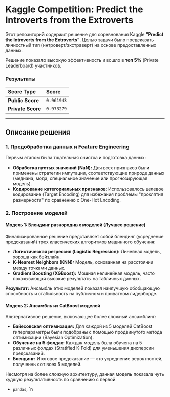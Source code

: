 # Kaggle Competition: Predict the Introverts from the Extroverts

Этот репозиторий содержит решение для соревнования Kaggle **"Predict the Introverts from the Extroverts"**. Целью задачи было предсказать личностный тип (интроверт/экстраверт) на основе предоставленных данных.

Решение показало высокую эффективность и вошло в **топ 5%** (Private Leaderboard) участников.

### Результаты

| Score Type | Score     |
| :--------- | :-------- |
| **Public Score**  | `0.961943` |
| **Private Score** | `0.973279` |

---
## Описание решения

### 1. Предобработка данных и Feature Engineering

Первым этапом была тщательная очистка и подготовка данных:
*   **Обработка пустых значений (NaN):** Для всех признаков были применены стратегии импутации, соответствующие природе данных (медиана, мода, специальное значение или прогнозирующая модель).
*   **Кодирование категориальных признаков:** Использовалось целевое кодирование (Target Encoding) для избежания проблемы "проклятия размерности" по сравнению с One-Hot Encoding.

### 2. Построение моделей

#### **Модель 1: Блендинг разнородных моделей (Лучшее решение)**
Финализированное решение представляет собой блендинг (усреднение предсказаний) трех классических алгоритмов машинного обучения:
*   **Логистическая регрессия (Logistic Regression):** Линейная модель, хороша как бейзлайн.
*   **K-Nearest Neighbors (KNN):** Модель, основанная на расстоянии между точками данных.
*   **Gradient Boosting (XGBoost):** Мощная нелинейная модель, часто показывающая высокие результаты на табличных данных.

**Результат:** Ансамбль этих моделей показал наилучшую обобщающую способность и стабильность на публичном и приватном лидерборде.

#### **Модель 2: Ансамбль из CatBoost моделей**
Альтернативное решение, включающее более сложный ансамблинг:
*   **Байесовская оптимизация:** Для каждой из 5 моделей CatBoost гиперпараметры были подобраны с помощью продвинутого метода оптимизации (Bayesian Optimization).
*   **Обучение на 5 фолдах:** Каждая модель была обучена на 5 различных фолдах (Stratified K-Fold) для уменьшения дисперсии предсказаний.
*   **Блендинг:** Итоговое предсказание — это усреднение вероятностей, полученных от всех 5 моделей.

Несмотря на более сложную архитектуру, данная модель показала чуть худшую результативность по сравнению с первой.
*   `pandas`, `n
